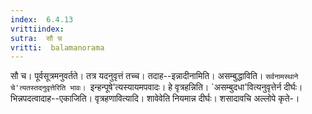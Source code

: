 ```yaml
---
index:  6.4.13
vrittiindex: 
sutra:  सौ च
vritti:  balamanorama 
---
```


सौ च। पूर्वसूत्रमनुवर्तते। तत्र यदनुवृत्तं तच्च। तदाह--इन्नादीनामिति। असम्बुद्धाविति। `सर्वनामस्थाने चे'त्यतस्तदनुवृत्तेरिति भावः। `इन्हन्पूषे'त्यस्यायमपवादः। हे वृत्रहन्निति। `असम्बुदधा'वित्यनुवृत्तेर्न दीर्घः। भिन्नपदत्वादाह--एकाजिति। वृत्रहणावित्यादि। शावेवेति नियमान्न दीर्घः। शसादावचि अल्लोपे कृते-।

